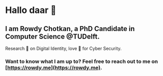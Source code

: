 # Hallo daar :wave:
## I am Rowdy Chotkan, a PhD Candidate in Computer Science @TUDelft.
Research 🔎 on Digital Identity, love 🖤 for Cyber Security.
### Want to know what I am up to? Feel free to reach out to me on [https://rowdy.me](https://rowdy.me).
<!--
**InvictusRMC/InvictusRMC** is a ✨ _special_ ✨ repository because its `README.md` (this file) appears on your GitHub profile.

Here are some ideas to get you started:

- 🔭 I’m currently working on ...
- 🌱 I’m currently learning ...
- 👯 I’m looking to collaborate on ...
- 🤔 I’m looking for help with ...
- 💬 Ask me about ...
- 📫 How to reach me: ...
- 😄 Pronouns: ...
- ⚡ Fun fact: ...
-->
